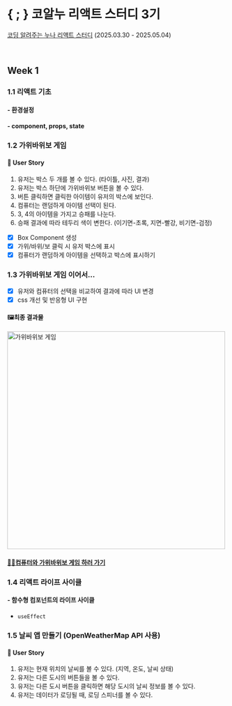 # { ; } 코알누 리액트 스터디 3기
[코딩 알려주는 누나 리액트 스터디](https://codingnoona.thinkific.com/pages/3c7ff4) (2025.03.30 - 2025.05.04)

<br/>

## Week 1
### 1.1 리액트 기초
#### - 환경설정
#### - component, props, state
### 1.2 가위바위보 게임
#### 👤 User Story
1. 유저는 박스 두 개를 볼 수 있다. (타이틀, 사진, 결과)
2. 유저는 박스 하단에 가위바위보 버튼을 볼 수 있다.
3. 버튼 클릭하면 클릭한 아이템이 유저의 박스에 보인다.
4. 컴퓨터는 랜덤하게 아이템 선택이 된다.
5. 3, 4의 아이템을 가지고 승패를 나눈다.
6. 승패 결과에 따라 테두리 색이 변한다. (이기면-초록, 지면-빨강, 비기면-검정)
- [x] Box Component 생성
- [x] 가위/바위/보 클릭 시 유저 박스에 표시
- [x] 컴퓨터가 랜덤하게 아이템을 선택하고 박스에 표시하기
### 1.3 가위바위보 게임 이어서...
- [x] 유저와 컴퓨터의 선택을 비교하여 결과에 따라 UI 변경
- [X] css 개선 및 반응형 UI 구현

#### 🖼️최종 결과물

<a href="https://rock-paper-scissors-wine-xi.vercel.app/" target="_blank">
    <img src="https://github.com/user-attachments/assets/d4003798-c26f-4be2-84a6-9ed68f42e045" alt="가위바위보 게임" width="500px" />
</a>

#### [✌🏻컴퓨터와 가위바위보 게임 하러 가기](https://rock-paper-scissors-wine-xi.vercel.app/)

### 1.4 리액트 라이프 사이클
#### - 함수형 컴포넌트의 라이프 사이클
- `useEffect`
### 1.5 날씨 앱 만들기 (OpenWeatherMap API 사용)
#### 👤 User Story
1. 유저는 현재 위치의 날씨를 볼 수 있다. (지역, 온도, 날씨 상태)
2. 유저는 다른 도시의 버튼들을 볼 수 있다.
3. 유저는 다른 도시 버튼을 클릭하면 해당 도시의 날씨 정보를 볼 수 있다.
4. 유저는 데이터가 로딩될 때, 로딩 스피너를 볼 수 있다.
